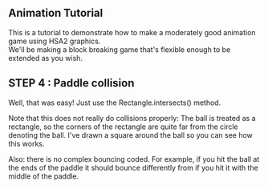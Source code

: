 ## Animation Tutorial

This is a tutorial to demonstrate how to make a moderately good animation game using HSA2 graphics.  
We'll be making a block breaking game that's flexible enough to be extended as you wish.
 

## STEP 4 : Paddle collision

Well, that was easy! Just use the Rectangle.intersects() method.

Note that this does not really do collisions properly:
The ball is treated as a rectangle, so the corners of the rectangle are quite far from the circle denoting the ball. 
I've drawn a square around the ball so you can see how this works.
    	
Also: there is no complex bouncing coded. 
For example, if you hit the ball at the ends of the paddle it should bounce differently from if you hit it with the middle of the paddle. 

